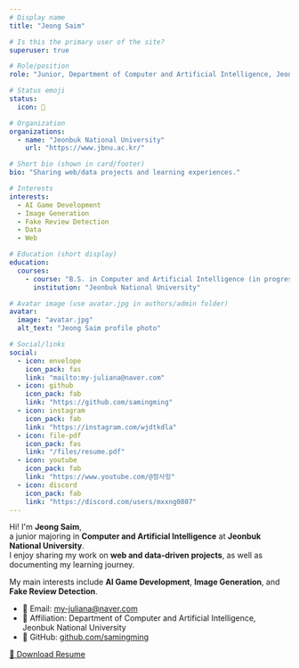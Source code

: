 ```yaml
---
# Display name
title: "Jeong Saim"

# Is this the primary user of the site?
superuser: true

# Role/position
role: "Junior, Department of Computer and Artificial Intelligence, Jeonbuk National University"

# Status emoji
status:
  icon: 🐶

# Organization
organizations:
  - name: "Jeonbuk National University"
    url: "https://www.jbnu.ac.kr/"

# Short bio (shown in card/footer)
bio: "Sharing web/data projects and learning experiences."

# Interests
interests:
  - AI Game Development
  - Image Generation
  - Fake Review Detection
  - Data
  - Web

# Education (short display)
education:
  courses:
    - course: "B.S. in Computer and Artificial Intelligence (in progress)"
      institution: "Jeonbuk National University"

# Avatar image (use avatar.jpg in authors/admin folder)
avatar:
  image: "avatar.jpg"
  alt_text: "Jeong Saim profile photo"

# Social/links
social:
  - icon: envelope
    icon_pack: fas
    link: "mailto:my-juliana@naver.com"
  - icon: github
    icon_pack: fab
    link: "https://github.com/samingming"
  - icon: instagram
    icon_pack: fab
    link: "https://instagram.com/wjdtkdla"
  - icon: file-pdf
    icon_pack: fas
    link: "/files/resume.pdf"
  - icon: youtube
    icon_pack: fab
    link: "https://www.youtube.com/@정사밍"
  - icon: discord
    icon_pack: fab
    link: "https://discord.com/users/mxxng0807"
---
```

Hi! I'm **Jeong Saim**,  
a junior majoring in **Computer and Artificial Intelligence** at **Jeonbuk National University**.  
I enjoy sharing my work on **web and data-driven projects**, as well as documenting my learning journey.  

My main interests include **AI Game Development**, **Image Generation**, and **Fake Review Detection**.

- 📧 Email: my-juliana@naver.com  
- 🏫 Affiliation: Department of Computer and Artificial Intelligence, Jeonbuk National University  
- 🔗 GitHub: [github.com/samingming](https://github.com/samingming)

[📄 Download Resume](/files/resume.pdf)
